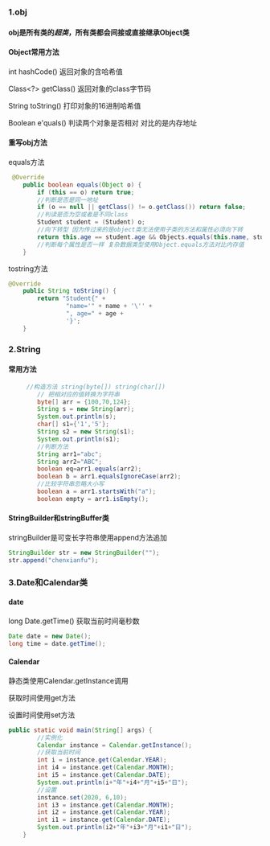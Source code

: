 ### 1.obj

#### obj是所有类的*超类*，所有类都会间接或直接继承Object类

#### Object常用方法

int hashCode() 返回对象的含哈希值

Class<?> getClass() 返回对象的class字节码

String toString() 打印对象的16进制哈希值

Boolean e'quals() 判读两个对象是否相对 对比的是内存地址

#### 重写obj方法

equals方法

```java
 @Override
    public boolean equals(Object o) {
        if (this == o) return true;
        //判断是否是同一地址
        if (o == null || getClass() != o.getClass()) return false;
        //判读是否为空或者是不同class
        Student student = (Student) o;
        //向下转型 因为传过来的是object类无法使用子类的方法和属性必须向下转
        return this.age == student.age && Objects.equals(this.name, student.name);
        //判断每个属性是否一样 复杂数据类型使用Object.equals方法对比内存值
    }
```

tostring方法

```java
@Override
    public String toString() {
        return "Student{" +
                "name='" + name + '\'' +
                ", age=" + age +
                '}';
    }
```

### 2.String

#### 常用方法

```java
     //构造方法 string(byte[]) string(char[])
        // 把相对应的值转换为字符串
        byte[] arr = {100,70,124};
        String s = new String(arr);
        System.out.println(s);
        char[] s1={'1','5'};
        String s2 = new String(s1);
        System.out.println(s1);
        //判断方法
        String arr1="abc";
        String arr2="ABC";
        boolean eq=arr1.equals(arr2);
        boolean b = arr1.equalsIgnoreCase(arr2);
        //比较字符串忽略大小写
        boolean a = arr1.startsWith("a");
        boolean empty = arr1.isEmpty();
```
#### StringBuilder和stringBuffer类

stringBuilder是可变长字符串使用append方法追加

```java
StringBuilder str = new StringBuilder("");
str.append("chenxianfu");
```

### 3.Date和Calendar类

#### date

long Date.getTime() 获取当前时间毫秒数

```java
Date date = new Date();
long time = date.getTime();
```

#### Calendar

静态类使用Calendar.getInstance调用

获取时间使用get方法

设置时间使用set方法

```java
public static void main(String[] args) {
    	//实例化
        Calendar instance = Calendar.getInstance();
    	//获取当前时间
        int i = instance.get(Calendar.YEAR);
        int i4 = instance.get(Calendar.MONTH);
        int i5 = instance.get(Calendar.DATE);
        System.out.println(i+"年"+i4+"月"+i5+"日");
    	//设置
        instance.set(2020, 6,10);
        int i3 = instance.get(Calendar.MONTH);
        int i2 = instance.get(Calendar.YEAR);
        int i1 = instance.get(Calendar.DATE);
        System.out.println(i2+"年"+i3+"月"+i1+"日");
    }
```



